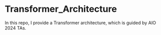 # Transformer_Architecture
In this repo, I provide a Transformer architecture, which is guided by AIO 2024 TAs. 
